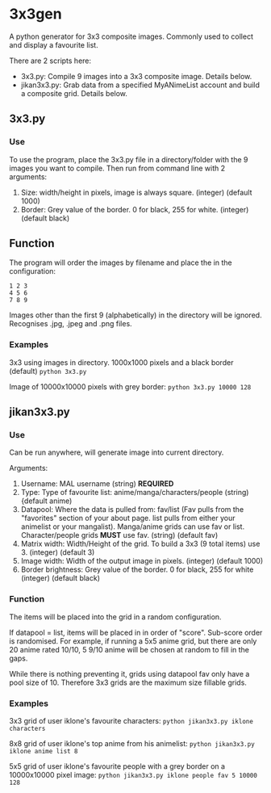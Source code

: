 # 3x3gen

A python generator for 3x3 composite images. Commonly used to collect and display a favourite list.

There are 2 scripts here:
- 3x3.py: Compile 9 images into a 3x3 composite image. Details below.
- jikan3x3.py: Grab data from a specified MyANimeList account and build a composite grid. Details below.

## 3x3.py

### Use

To use the program, place the 3x3.py file in a directory/folder with the 9 images you want to compile. Then run from command line with 2 arguments:

1. Size: width/height in pixels, image is always square. (integer) (default 1000)
2. Border: Grey value of the border. 0 for black, 255 for white. (integer) (default black)

## Function

The program will order the images by filename and place the in the configuration:

```
1 2 3
4 5 6
7 8 9
```

Images other than the first 9 (alphabetically) in the directory will be ignored. Recognises .jpg, .jpeg and .png files.

### Examples

3x3 using images in directory. 1000x1000 pixels and a black border (default)
`python 3x3.py`

Image of 10000x10000 pixels with grey border:
`python 3x3.py 10000 128`

## jikan3x3.py

### Use

Can be run anywhere, will generate image into current directory.

Arguments:

1. Username: MAL username (string) **REQUIRED**
2. Type: Type of favourite list: anime/manga/characters/people (string) {default anime)
3. Datapool: Where the data is pulled from: fav/list (Fav pulls from the "favorites" section of your about page. list pulls from either your animelist or your mangalist). Manga/anime grids can use fav or list. Character/people grids **MUST** use fav. (string) (default fav)
4. Matrix width: Width/Height of the grid. To build a 3x3 (9 total items) use 3. (integer) (default 3)
5. Image width: Width of the output image in pixels. (integer) (default 1000)
6. Border brightness: Grey value of the border. 0 for black, 255 for white (integer) (default black)

### Function

The items will be placed into the grid in a random configuration.

If datapool = list, items will be placed in in order of "score". Sub-score order is randomised. For example, if running a 5x5 anime grid, but there are only 20 anime rated 10/10, 5 9/10 anime will be chosen at random to fill in the gaps.

While there is nothing preventing it, grids using datapool fav only have a pool size of 10. Therefore 3x3 grids are the maximum size fillable grids.

### Examples

3x3 grid of user iklone's favourite characters:
`python jikan3x3.py iklone characters`

8x8 grid of user iklone's top anime from his animelist:
`python jikan3x3.py iklone anime list 8`

5x5 grid of user iklone's favourite people with a grey border on a 10000x10000 pixel image:
`python jikan3x3.py iklone people fav 5 10000 128`
